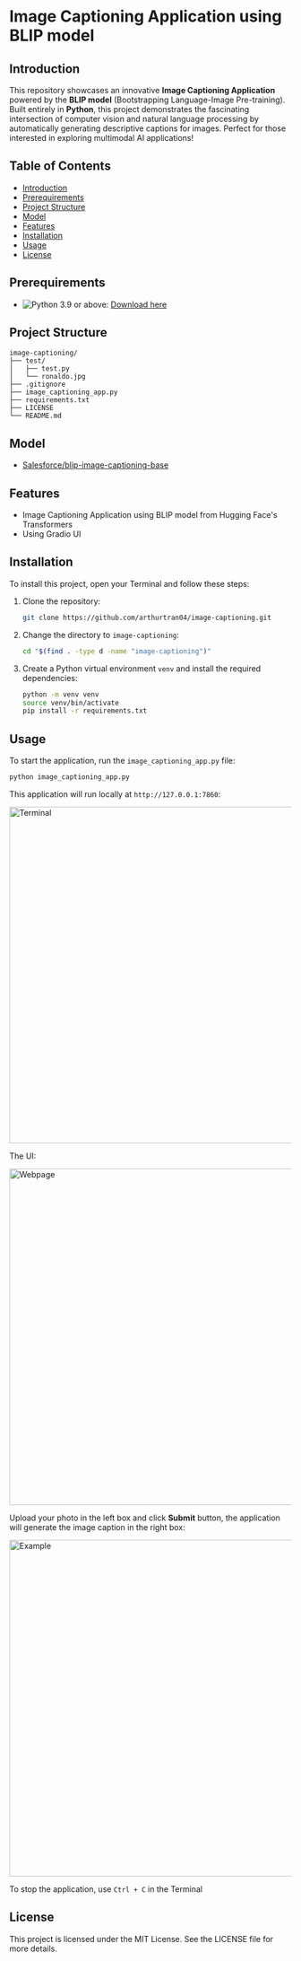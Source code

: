 # Image Captioning Application using BLIP model

## Introduction

This repository showcases an innovative **Image Captioning Application** powered by the **BLIP model** (Bootstrapping Language-Image Pre-training). Built entirely in **Python**, this project demonstrates the fascinating intersection of computer vision and natural language processing by automatically generating descriptive captions for images. Perfect for those interested in exploring multimodal AI applications!

## Table of Contents

- [Introduction](#introduction)
- [Prerequirements](#prerequirements)
- [Project Structure](#project-structure)
- [Model](#model)
- [Features](#features)
- [Installation](#installation)
- [Usage](#usage)
- [License](#license)

## Prerequirements

- ![Python 3.9](https://img.shields.io/badge/Python-3.9-blue) or above: [Download here](https://python.org/downloads)

## Project Structure

```
image-captioning/
├── test/
│   ├── test.py
│   └── ronaldo.jpg
├── .gitignore
├── image_captioning_app.py
├── requirements.txt
├── LICENSE
└── README.md
```

## Model

- [Salesforce/blip-image-captioning-base](https://huggingface.co/Salesforce/blip-image-captioning-base)

## Features

- Image Captioning Application using BLIP model from Hugging Face's Transformers
- Using Gradio UI

## Installation

To install this project, open your Terminal and follow these steps:

1. Clone the repository:

    ```bash
    git clone https://github.com/arthurtran04/image-captioning.git
    ```

2. Change the directory to `image-captioning`:

    ```bash
    cd "$(find . -type d -name "image-captioning")"
    ```

3. Create a Python virtual environment `venv` and install the required dependencies:

    ```bash
    python -m venv venv
    source venv/bin/activate
    pip install -r requirements.txt
    ```

## Usage

To start the application, run the `image_captioning_app.py` file:

   ```bash
   python image_captioning_app.py
   ```
This application will run locally at `http://127.0.0.1:7860`:

<img width="600rem" alt="Terminal" src="https://github.com/user-attachments/assets/67f66624-ba28-4c98-98f6-dc39f4da8c8c"/>

The UI:

<img width="600rem" alt="Webpage" src="https://github.com/user-attachments/assets/1fd98fa5-1901-434a-93af-5f1b96c4cf8f"/>

Upload your photo in the left box and click **Submit** button, the application will generate the image caption in the right box:

<img width="600rem" alt="Example" src="https://github.com/user-attachments/assets/b80dc8d4-c005-49c7-b11c-7cec7f209d6f"/>

To stop the application, use `Ctrl + C` in the Terminal

## License

This project is licensed under the MIT License. See the LICENSE file for more details.

